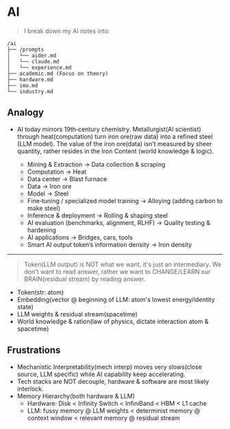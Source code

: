 # AI
>
> I break down my AI notes into:

```
/ai
├── /prompts
│   └── aider.md
│   └── claude.md
│   └── experience.md
├── academic.md (Focus on theory)
├── hardware.md
├── imo.md
└── industry.md
```

## Analogy

- AI today mirrors 19th‑century chemistry. Metallurgist(AI scientist) through heat(computation) turn iron ore(raw data) into a refined steel (LLM model). The value of the iron ore(data) isn’t measured by sheer quantity, rather resides in the Iron Content (world knowledge & logic).

  - Mining & Extraction → Data collection & scraping
  - Computation → Heat
  - Data center → Blast furnace
  - Data → Iron ore
  - Model → Steel
  - Fine‑tuning / specialized model training → Alloying (adding carbon to make steel)
  - Inference & deployment → Rolling & shaping steel
  - AI evaluation (benchmarks, alignment, RLHF) → Quality testing & hardening
  - AI applications → Bridges, cars, tools
  - Smart AI output token’s information density → Iron density

<hr/>

> Token(LLM output) is NOT what we want, it's just an intermediary. We don't want to read answer, rather we want to CHANGE/LEARN our BRAIN(residual stream) by reading answer.

- Token(str: atom)
- Embedding(vector @ beginning of LLM: atom's lowest energy/identity state)
- LLM weights & residual stream(spacetime)
- World knowledge & ration(law of physics, dictate interaction atom & spacetime)

## Frustrations

- Mechanistic Interpretability(mech interp) moves very slows(close source, LLM specific) while AI capability keep accelerating.
- Tech stacks are NOT decouple, hardware & software are most likely interlock.
- Memory Hierarchy(both hardware & LLM)
  - Hardware: Disk < Infinity Switch < InfiniBand < HBM < L1 cache
  - LLM: fussy memory @ LLM weights < determinist memory @ context window < relevant memory @ residual stream
